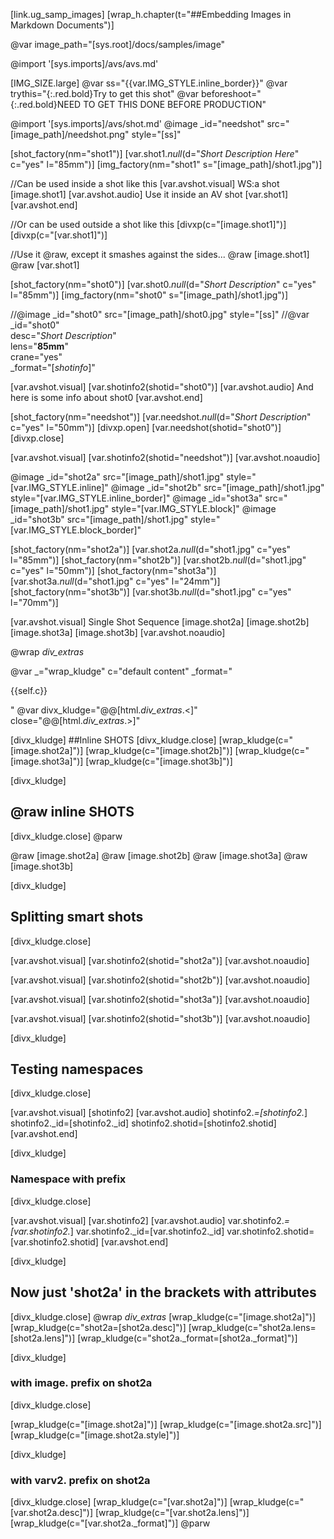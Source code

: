 [link.ug_samp_images]
[wrap_h.chapter(t="##Embedding Images in Markdown Documents")]

@var image_path="[sys.root]/docs/samples/image"

@import '[sys.imports]/avs/avs.md'

[IMG_SIZE.large]
@var ss="{{var.IMG_STYLE.inline_border}}"
@var trythis="{:.red.bold}Try to get this shot"
@var beforeshoot="{:.red.bold}NEED TO GET THIS DONE BEFORE PRODUCTION"

@import '[sys.imports]/avs/shot.md'
@image _id="needshot" src="[image_path]/needshot.png" style="[ss]"

[shot_factory(nm="shot1")]
[var.shot1._null_(d="*Short Description Here*" c="yes" l="85mm")]
[img_factory(nm="shot1" s="[image_path]/shot1.jpg")]

//Can be used inside a shot like this
[var.avshot.visual]
WS:a shot
[image.shot1]
[var.avshot.audio]
Use it inside an AV shot
[var.shot1]
[var.avshot.end]

//Or can be used outside a shot like this
[divxp(c="[image.shot1]")]
[divxp(c="[var.shot1]")]

//Use it @raw, except it smashes against the sides...
@raw [image.shot1]
@raw [var.shot1]

[shot_factory(nm="shot0")]
[var.shot0._null_(d="*Short Description*" c="yes" l="85mm")]
[img_factory(nm="shot0" s="[image_path]/shot1.jpg")]

//@image _id="shot0" src="[image_path]/shot0.jpg" style="[ss]"
//@var _id="shot0" \
     desc="*Short Description*" \
     lens="**85mm**" \
     crane="yes" \
     _format="[_shotinfo_]"

[var.avshot.visual]
[var.shotinfo2(shotid="shot0")]
[var.avshot.audio]
And here is some info about shot0
[var.avshot.end]

[shot_factory(nm="needshot")]
[var.needshot._null_(d="*Short Description*" c="yes" l="50mm")]
[divxp.open]
[var.needshot(shotid=\"shot0\")]
[divxp.close]

[var.avshot.visual]
[var.shotinfo2(shotid="needshot")]
[var.avshot.noaudio]

@image _id="shot2a" src="[image_path]/shot1.jpg" style="[var.IMG_STYLE.inline]"
@image _id="shot2b" src="[image_path]/shot1.jpg" style="[var.IMG_STYLE.inline_border]"
@image _id="shot3a" src="[image_path]/shot1.jpg" style="[var.IMG_STYLE.block]"
@image _id="shot3b" src="[image_path]/shot1.jpg" style="[var.IMG_STYLE.block_border]"

[shot_factory(nm="shot2a")]
[var.shot2a._null_(d="shot1.jpg" c="yes" l="85mm")]
[shot_factory(nm="shot2b")]
[var.shot2b._null_(d="shot1.jpg" c="yes" l="50mm")]
[shot_factory(nm="shot3a")]
[var.shot3a._null_(d="shot1.jpg" c="yes" l="24mm")]
[shot_factory(nm="shot3b")]
[var.shot3b._null_(d="shot1.jpg" c="yes" l="70mm")]

[var.avshot.visual]
Single Shot Sequence
    [image.shot2a]
    [image.shot2b]
    [image.shot3a]
    [image.shot3b]
[var.avshot.noaudio]

@wrap _div_extras_

@var _="wrap_kludge" c="default content" _format="<p>{{self.c}}</p>"
@var divx_kludge="@@[html._div_extras_.<]" close="@@[html._div_extras_.>]"

[divx_kludge]
##Inline SHOTS
[divx_kludge.close]
[wrap_kludge(c="[image.shot2a]")]
[wrap_kludge(c="[image.shot2b]")]
[wrap_kludge(c="[image.shot3a]")]
[wrap_kludge(c="[image.shot3b]")]

[divx_kludge]
## @raw inline SHOTS
[divx_kludge.close]
@parw

@raw [image.shot2a]
@raw [image.shot2b]
@raw [image.shot3a]
@raw [image.shot3b]

[divx_kludge]
## Splitting smart shots
[divx_kludge.close]

[var.avshot.visual]
[var.shotinfo2(shotid="shot2a")]
[var.avshot.noaudio]

[var.avshot.visual]
[var.shotinfo2(shotid="shot2b")]
[var.avshot.noaudio]

[var.avshot.visual]
[var.shotinfo2(shotid="shot3a")]
[var.avshot.noaudio]

[var.avshot.visual]
[var.shotinfo2(shotid="shot3b")]
[var.avshot.noaudio]

[divx_kludge]
## Testing namespaces
[divx_kludge.close]

[var.avshot.visual]
[shotinfo2]
[var.avshot.audio]
shotinfo2._=[shotinfo2._]
shotinfo2._id=[shotinfo2._id]
shotinfo2.shotid=[shotinfo2.shotid]
[var.avshot.end]

[divx_kludge]
### Namespace with prefix
[divx_kludge.close]

[var.avshot.visual]
[var.shotinfo2]
[var.avshot.audio]
var.shotinfo2._=[var.shotinfo2._]
var.shotinfo2._id=[var.shotinfo2._id]
var.shotinfo2.shotid=[var.shotinfo2.shotid]
[var.avshot.end]

[divx_kludge]
## Now just 'shot2a' in the brackets with attributes
[divx_kludge.close]
@wrap _div_extras_
[wrap_kludge(c="[image.shot2a]")]
[wrap_kludge(c="shot2a=[shot2a.desc]")]
[wrap_kludge(c="shot2a.lens=[shot2a.lens]")]
[wrap_kludge(c="shot2a._format=[shot2a._format]")]

[divx_kludge]
### with image. prefix on shot2a
[divx_kludge.close]

[wrap_kludge(c="[image.shot2a]")]
[wrap_kludge(c="[image.shot2a.src]")]
[wrap_kludge(c="[image.shot2a.style]")]

[divx_kludge]
### with varv2. prefix on shot2a
[divx_kludge.close]
[wrap_kludge(c="[var.shot2a]")]
[wrap_kludge(c="[var.shot2a.desc]")]
[wrap_kludge(c="[var.shot2a.lens]")]
[wrap_kludge(c="[var.shot2a._format]")]
@parw
